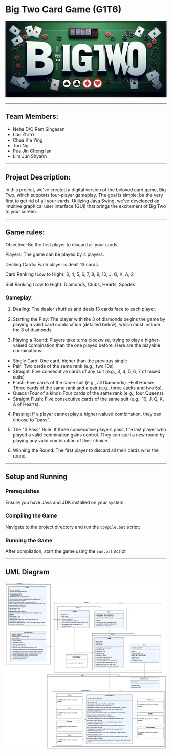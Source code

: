 # Big Two Card Game (G1T6)

![BigTwo Banner](images/BigTwoBanner.png)

---

## Team Members:

- Neha D/O Ram Singasan
- Loo Zhi Yi
- Chua Kia Ying
- Tori Ng
- Pua Jin Chong Ian
- Lim Jun Shyann

---

## Project Description:

In this project, we've created a digital version of the beloved card game, Big Two, which supports four-player gameplay. The goal is simple: be the very first to get rid of all your cards. Utilizing Java Swing, we've developed an intuitive graphical user interface (GUI) that brings the excitement of Big Two to your screen.

---

## Game rules:

Objective: 
Be the first player to discard all your cards.

Players: 
The game can be played by 4 players.

Dealing Cards: 
Each player is dealt 13 cards.

Card Ranking (Low to High):
3, 4, 5, 6, 7, 8, 9, 10, J, Q, K, A, 2

Suit Ranking (Low to High):
Diamonds, Clubs, Hearts, Spades  

### Gameplay:

1. Dealing: The dealer shuffles and deals 13 cards face to each player.

2. Starting the Play: The player with the 3 of diamonds begins the game by playing a valid card combination (detailed below), which must include the 3 of diamonds.

3. Playing a Round: Players take turns clockwise, trying to play a higher-valued combination than the one played before. Here are the playable combinations:

- Single Card: One card, higher than the previous single
- Pair: Two cards of the same rank (e.g., two 10s)
- Straight: Five consecutive cards of any suit (e.g., 3, 4, 5, 6, 7 of mixed suits)
- Flush: Five cards of the same suit (e.g., all Diamonds). 
 -Full House: Three cards of the same rank and a pair (e.g., three Jacks and two 5s).
- Quads (Four of a kind): Four cards of the same rank (e.g., four Queens).
- Straight Flush: Five consecutive cards of the same suit (e.g., 10, J, Q, K, A of Hearts).


4. Passing: If a player cannot play a higher-valued combination, they can choose to "pass".

5. The "3 Pass" Rule:  If three consecutive players pass, the last player who played a valid combination gains control. They can start a new round by playing any valid combination of their choice.

6. Winning the Round: The first player to discard all their cards wins the round.  

---

## Setup and Running

### Prerequisites

Ensure you have Java and JDK installed on your system.

### Compiling the Game

Navigate to the project directory and run the `compile.bat` script:

### Running the Game

After compilation, start the game using the `run.bat` script

---

## UML Diagram

![UML Diagram](images/UMLDiagram.png)